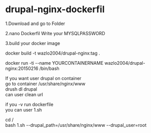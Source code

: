 # drupal-nginx-dockerfil
1.Download and go to Folder

2.nano Dockerfil Write your MYSQLPASSWORD

3.build your docker image

docker build -t wazlo2004/drupal-nginx:tag .

docker run -ti --name YOURCONTAINERNAME wazlo2004/drupal-nginx:20150216 /bin/bash

If you want user drupal on container  
go to container /usr/share/nginx/www  
drush dl drupal  
can user clean url

if you -v run dockerfile   
you can user 1.sh

cd /  
bash 1.sh --drupal_path=/usr/share/nginx/www --drupal_user=root
